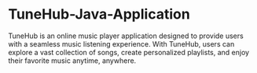 # TuneHub-Java-Application
TuneHub is an online music player application designed to provide users with a seamless music listening experience. With TuneHub, users can explore a vast collection of songs, create personalized playlists, and enjoy their favorite music anytime, anywhere.
